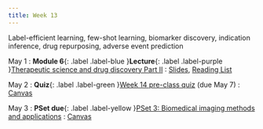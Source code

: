 ```yaml
---
title: Week 13
---
```


Label-efficient learning, few-shot learning, biomarker discovery, indication inference, drug repurposing, adverse event prediction

May 1
: **Module 6**{: .label .label-blue }**Lecture**{: .label .label-purple }[Therapeutic science and drug discovery Part II](/BMI702/lectures/module6/week13)
  : [Slides](/BMI702/assets/zitnik-BMI702-L13.pdf), [Reading List](/BMI702/lectures/module6/week13)

May 2
: **Quiz**{: .label .label-green }[Week 14 pre-class quiz](#) (due May 7)
  : [Canvas](https://canvas.harvard.edu/courses/117878)

May 3
: **PSet due**{: .label .label-yellow }[PSet 3: Biomedical imaging methods and applications](#)
  : [Canvas](https://canvas.harvard.edu/courses/117878)